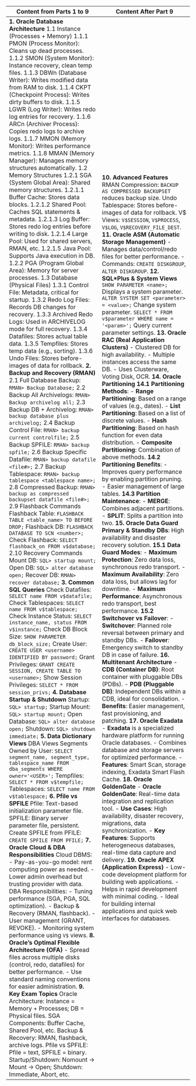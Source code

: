 | **Content from Parts 1 to 9**                                                                                                                                                                                                                                                                                                                                                                                                         | **Content After Part 9**                                                                                                                                                                                                                                                                                                                                                                                                               |
|-----------------------------------------------------------------------------------------------------------------------------------------------------------------------------------------------------------------------------------------------------------------------------------------------------------------------------------------------------------------------------------------------------------------------------------------|----------------------------------------------------------------------------------------------------------------------------------------------------------------------------------------------------------------------------------------------------------------------------------------------------------------------------------------------------------------------------------------------------------------------------------------|
| **1. Oracle Database Architecture** 1.1 Instance (Processes + Memory) 1.1.1 PMON (Process Monitor): Cleans up dead processes. 1.1.2 SMON (System Monitor): Instance recovery, clean temp files. 1.1.3 DBWn (Database Writer): Writes modified data from RAM to disk. 1.1.4 CKPT (Checkpoint Process): Writes dirty buffers to disk. 1.1.5 LGWR (Log Writer): Writes redo log entries for recovery. 1.1.6 ARCn (Archiver Process): Copies redo logs to archive logs. 1.1.7 MMON (Memory Monitor): Writes performance metrics. 1.1.8 MMAN (Memory Manager): Manages memory structures automatically. 1.2 Memory Structures 1.2.1 SGA (System Global Area): Shared memory structures. 1.2.1.1 Buffer Cache: Stores data blocks. 1.2.1.2 Shared Pool: Caches SQL statements & metadata. 1.2.1.3 Log Buffer: Stores redo log entries before writing to disk. 1.2.1.4 Large Pool: Used for shared servers, RMAN, etc. 1.2.1.5 Java Pool: Supports Java execution in DB. 1.2.2 PGA (Program Global Area): Memory for server processes. 1.3 Database (Physical Files) 1.3.1 Control File: Metadata, critical for startup. 1.3.2 Redo Log Files: Records DB changes for recovery. 1.3.3 Archived Redo Logs: Used in ARCHIVELOG mode for full recovery. 1.3.4 Datafiles: Stores actual table data. 1.3.5 Tempfiles: Stores temp data (e.g., sorting). 1.3.6 Undo Files: Stores before-images of data for rollback. **2. Backup and Recovery (RMAN)** 2.1 Full Database Backup: `RMAN> Backup Database;` 2.2 Backup All Archivelogs: `RMAN> Backup archivelog all;` 2.3 Backup DB + Archivelog: `RMAN> backup database plus archivelog;` 2.4 Backup Control File: `RMAN> backup current controlfile;` 2.5 Backup SPFILE: `RMAN> backup spfile;` 2.6 Backup Specific Datafile: `RMAN> backup datafile <file#>;` 2.7 Backup Tablespace: `RMAN> backup tablespace <tablespace name>;` 2.8 Compressed Backup: `RMAN> backup as compressed backupset datafile <file#>;` 2.9 Flashback Commands Flashback Table: `FLASHBACK TABLE <table_name> TO BEFORE DROP;` Flashback DB: `FLASHBACK DATABASE TO SCN <number>;` Check Flashback: `SELECT flashback_on FROM v$database;` 2.10 Recovery Commands Mount DB: `SQL> startup mount;` Open DB: `SQL> alter database open;` Recover DB: `RMAN> recover database;` **3. Common SQL Queries** Check Datafiles: `SELECT name FROM v$datafile;` Check Tablespaces: `SELECT name FROM v$tablespace;` Check Instance Status: `SELECT instance_name, status FROM v$instance;` Check DB Block Size: `SHOW PARAMETER db_block_size;` Create User: `CREATE USER <username> IDENTIFIED BY password;` Grant Privileges: `GRANT CREATE SESSION, CREATE TABLE TO <username>;` Show Session Privileges: `SELECT * FROM session_privs;` **4. Database Startup & Shutdown** Startup: `SQL> startup;` Startup Mount: `SQL> startup mount;` Open Database: `SQL> alter database open;` Shutdown: `SQL> shutdown immediate;` **5. Data Dictionary Views** DBA Views Segments Owned by User: `SELECT segment_name, segment_type, tablespace_name FROM dba_segments WHERE owner='<USER>';` Tempfiles: `SELECT * FROM v$tempfile;` Tablespaces: `SELECT name FROM v$tablespace;` **6. Pfile vs SPFILE** Pfile: Text-based initialization parameter file. SPFILE: Binary server parameter file, persistent. Create SPFILE from PFILE: `CREATE SPFILE FROM PFILE;` **7. Oracle Cloud & DBA Responsibilities** Cloud DBMS: - Pay-as-you-go model: rent computing power as needed. - Lower admin overhead but trusting provider with data. DBA Responsibilities: - Tuning performance (SGA, PGA, SQL optimization). - Backup & Recovery (RMAN, flashback). - User management (GRANT, REVOKE). - Monitoring system performance using `V$` views. **8. Oracle’s Optimal Flexible Architecture (OFA)** - Spread files across multiple disks (control, redo, datafiles) for better performance. - Use standard naming conventions for easier administration. **9. Key Exam Topics** Oracle Architecture: Instance = Memory + Processes; DB = Physical files. SGA Components: Buffer Cache, Shared Pool, etc. Backup & Recovery: RMAN, flashback, archive logs. Pfile vs SPFILE: Pfile = text, SPFILE = binary. Startup/Shutdown: Nomount -> Mount -> Open; Shutdown: Immediate, Abort, etc.                                                                                                                                                                                                                              | **10. Advanced Features** RMAN Compression: `BACKUP AS COMPRESSED BACKUPSET` reduces backup size. Undo Tablespace: Stores before-images of data for rollback. V$ Views: `V$SESSION`, `V$PROCESS`, `V$LOG`, `V$RECOVERY_FILE_DEST`. **11. Oracle ASM (Automatic Storage Management)** - Manages data/control/redo files for better performance. - Commands: `CREATE DISKGROUP`, `ALTER DISKGROUP`. **12. SQL*Plus & System Views** `SHOW PARAMETER <name>;` Displays a system parameter. `ALTER SYSTEM SET <parameter> = <value>;` Change system parameter. `SELECT * FROM v$parameter WHERE name = '<param>';` Query current parameter settings. **13. Oracle RAC (Real Application Clusters)** - Clustered DB for high availability. - Multiple instances access the same DB. - Uses Clusterware, Voting Disk, OCR. **14. Oracle Partitioning** **14.1 Partitioning Methods**: - **Range Partitioning**: Based on a range of values (e.g., dates). - **List Partitioning**: Based on a list of discrete values. - **Hash Partitioning**: Based on hash function for even data distribution. - **Composite Partitioning**: Combination of above methods. **14.2 Partitioning Benefits**: - Improves query performance by enabling partition pruning. - Easier management of large tables. **14.3 Partition Maintenance**: - **MERGE**: Combines adjacent partitions. - **SPLIT**: Splits a partition into two. **15. Oracle Data Guard** **Primary & Standby DBs**: High availability and disaster recovery solution. **15.1 Data Guard Modes**: - **Maximum Protection**: Zero data loss, synchronous redo transport. - **Maximum Availability**: Zero data loss, but allows lag for downtime. - **Maximum Performance**: Asynchronous redo transport, best performance. **15.2 Switchover vs Failover**: - **Switchover**: Planned role reversal between primary and standby DBs. - **Failover**: Emergency switch to standby DB in case of failure. **16. Multitenant Architecture** - **CDB (Container DB)**: Root container with pluggable DBs (PDBs). - **PDB (Pluggable DB)**: Independent DBs within a CDB, ideal for consolidation. - **Benefits**: Easier management, fast provisioning, and patching. **17. Oracle Exadata** - **Exadata** is a specialized hardware platform for running Oracle databases. - Combines database and storage servers for optimized performance. - **Features**: Smart Scan, storage indexing, Exadata Smart Flash Cache. **18. Oracle GoldenGate** - **Oracle GoldenGate**: Real-time data integration and replication tool. - **Use Cases**: High availability, disaster recovery, migrations, data synchronization. - **Key Features**: Supports heterogeneous databases, real-time data capture and delivery. **19. Oracle APEX (Application Express)** - Low-code development platform for building web applications. - Helps in rapid development with minimal coding. - Ideal for building internal applications and quick web interfaces for databases. |
